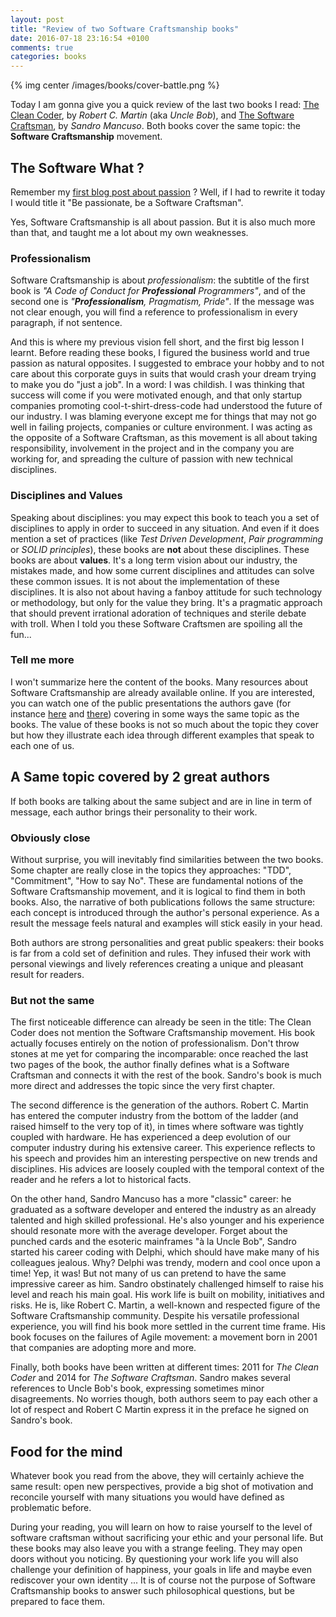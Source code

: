 ```yaml
---
layout: post
title: "Review of two Software Craftsmanship books"
date: 2016-07-18 23:16:54 +0100
comments: true
categories: books
---
```


{% img center /images/books/cover-battle.png %}

Today I am gonna give you a quick review of the last two books I read: [The Clean Coder][clean-coder], by _Robert C. Martin_ (aka _Uncle Bob_), and [The Software Craftsman][software-craftsman], by _Sandro Mancuso_.
Both books cover the same topic: the **Software Craftsmanship** movement.

<!-- More -->

The Software What ?
-------------------

Remember my [first blog post about passion][first-blog-post] ? Well, if I had to rewrite it today I would title it "Be passionate, be a Software Craftsman".

Yes, Software Craftsmanship is all about passion. But it is also much more than that, and taught me a lot about my own weaknesses.

### Professionalism

Software Craftsmanship is about _professionalism_: the subtitle of the first book is _"A Code of Conduct for **Professional** Programmers"_, and of the second one is _"**Professionalism**, Pragmatism, Pride"_. If the message was not clear enough, you will find a reference to professionalism in every paragraph, if not sentence.

And this is where my previous vision fell short, and the first big lesson I learnt. Before reading these books, I figured the business world and true passion as natural opposites. I suggested to embrace your hobby and to not care about this corporate guys in suits that would crash your dream trying to make you do "just a job". In a word: I was childish.
I was thinking that success will come if you were motivated enough, and that only startup companies promoting cool-t-shirt-dress-code had understood the future of our industry. I was blaming everyone except me for things that may not go well in failing projects, companies or culture environment. I was acting as the opposite of a Software Craftsman, as this movement is all about taking responsibility, involvement in the project and in the company you are working for, and spreading the culture of passion with new technical disciplines.

### Disciplines and Values

Speaking about disciplines: you may expect this book to teach you a set of disciplines to apply in order to succeed in any situation. And even if it does mention a set of practices (like _Test Driven Development_, _Pair programming_ or _SOLID principles_), these books are **not** about these disciplines. These books are about **values**. It's a long term vision about our industry, the mistakes made, and how some current disciplines and attitudes can solve these common issues. It is not about the implementation of these disciplines. It is also not about having a fanboy attitude for such technology or methodology, but only for the value they bring. It's a pragmatic approach that should prevent irrational adoration of techniques and sterile debate with troll. When I told you these Software Craftsmen are spoiling all the fun...

### Tell me more

I won't summarize here the content of the books. Many resources about Software Craftsmanship are already available online. If you are interested, you can watch one of the public presentations the authors gave (for instance [here][sandro-talk] and [there][uncle-bob-talk]) covering in some ways the same topic as the books. The value of these books is not so much about the topic they cover but how they illustrate each idea through different examples that speak to each one of us.

A Same topic covered by 2 great authors
---------------------------------------

If both books are talking about the same subject and are in line in term of message, each author brings their personality to their work.

### Obviously close

Without surprise, you will inevitably find similarities between the two books. Some chapter are really close in the topics they approaches: "TDD", "Commitment", "How to say No". These are fundamental notions of the Software Craftsmanship movement, and it is logical to find them in both books. Also, the narrative of both publications follows the same structure: each concept is introduced through the author's personal experience. As a result the message feels natural and examples will stick easily in your head.

Both authors are strong personalities and great public speakers: their books is far from a cold set of definition and rules. They infused their work with personal viewings and lively references creating a unique and pleasant result for readers.

### But not the same

The first noticeable difference can already be seen in the title: The Clean Coder does not mention the Software Craftsmanship movement. His book actually focuses entirely on the notion of professionalism. Don't throw stones at me yet for comparing the incomparable: once reached the last two pages of the book, the author finally defines what is a Software Craftsman and connects it with the rest of the book. Sandro's book is much more direct and addresses the topic since the very first chapter. 

The second difference is the generation of the authors. Robert C. Martin has entered the computer industry from the bottom of the ladder (and raised himself to the very top of it), in times where software was tightly coupled with hardware. He has experienced a deep evolution of our computer industry during his extensive career. This experience reflects to his speech and provides him an interesting perspective on new trends and disciplines. His advices are loosely coupled with the temporal context of the reader and he refers a lot to historical facts.

On the other hand, Sandro Mancuso has a more "classic" career: he graduated as a software developer and entered the industry as an already talented and high skilled professional. He's also younger and his experience should resonate more with the average developer. Forget about the punched cards and the esoteric mainframes "à la Uncle Bob", Sandro started his career coding with Delphi, which should have make many of his colleagues jealous. Why? Delphi was trendy, modern and cool once upon a time! Yep, it was! But not many of us can pretend to have the same impressive career as him. Sandro obstinately challenged himself to raise his level and reach his main goal. His work life is built on mobility, initiatives and risks. He is, like Robert C. Martin, a well-known and respected figure of the Software Craftsmanship community. Despite his versatile professional experience, you will find his book more settled in the current time frame. His book focuses on the failures of Agile movement: a movement born in 2001 that companies are adopting more and more.

Finally, both books have been written at different times: 2011 for *The Clean Coder* and 2014 for *The Software Craftsman*. Sandro makes several references to Uncle Bob's book, expressing sometimes minor disagreements. No worries though, both authors seem to pay each other a lot of respect and Robert C Martin express it in the preface he signed on Sandro's book.

Food for the mind
-----------------

Whatever book you read from the above, they will certainly achieve the same result: open new perspectives, provide a big shot of motivation and reconcile yourself with many situations you would have defined as problematic before.

During your reading, you will learn on how to raise yourself to the level of software craftsman without sacrificing your ethic and your personal life. 
But these books may also leave you with a strange feeling. They may open doors without you noticing. By questioning your work life you will also challenge your definition of happiness, your goals in life and maybe even rediscover your own identity ... It is of course not the purpose of Software Craftsmanship books to answer such philosophical questions, but be prepared to face them.

[clean-coder]:http://www.informit.com/store/clean-coder-a-code-of-conduct-for-professional-programmers-9780137081073
[software-craftsman]:http://www.informit.com/store/software-craftsman-professionalism-pragmatism-pride-9780134052502
[first-blog-post]:http://pierre-jean.baraud.fr/blog/2013/08/10/be-passionate/
[sandro-talk]:https://www.youtube.com/watch?v=9OhXqBlCmrM
[uncle-bob-talk]:https://www.youtube.com/watch?v=9Xy3QC7yxJw

